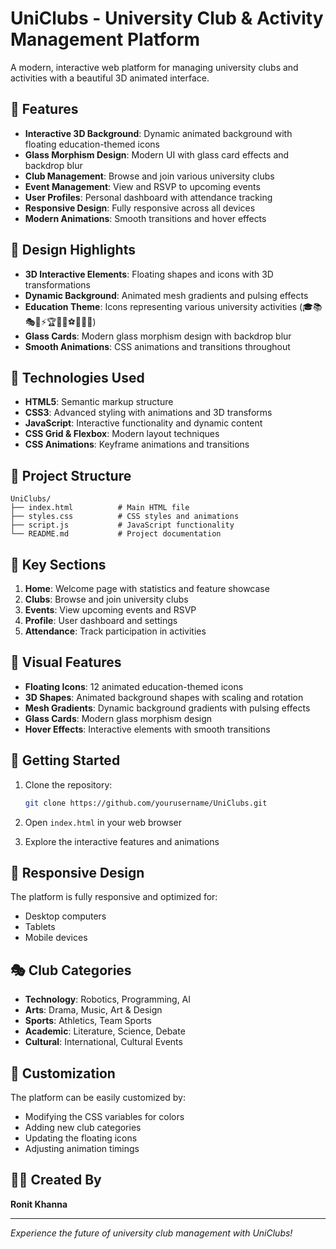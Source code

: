 # UniClubs - University Club & Activity Management Platform

A modern, interactive web platform for managing university clubs and activities with a beautiful 3D animated interface.

## 🌟 Features

- **Interactive 3D Background**: Dynamic animated background with floating education-themed icons
- **Glass Morphism Design**: Modern UI with glass card effects and backdrop blur
- **Club Management**: Browse and join various university clubs
- **Event Management**: View and RSVP to upcoming events
- **User Profiles**: Personal dashboard with attendance tracking
- **Responsive Design**: Fully responsive across all devices
- **Modern Animations**: Smooth transitions and hover effects

## 🎨 Design Highlights

- **3D Interactive Elements**: Floating shapes and icons with 3D transformations
- **Dynamic Background**: Animated mesh gradients and pulsing effects
- **Education Theme**: Icons representing various university activities (🎓📚🎭🎵⚡🏆🎨🤖⚽💡🌟🎪)
- **Glass Cards**: Modern glass morphism design with backdrop blur
- **Smooth Animations**: CSS animations and transitions throughout

## 🚀 Technologies Used

- **HTML5**: Semantic markup structure
- **CSS3**: Advanced styling with animations and 3D transforms
- **JavaScript**: Interactive functionality and dynamic content
- **CSS Grid & Flexbox**: Modern layout techniques
- **CSS Animations**: Keyframe animations and transitions

## 📁 Project Structure

```
UniClubs/
├── index.html          # Main HTML file
├── styles.css          # CSS styles and animations
├── script.js           # JavaScript functionality
└── README.md           # Project documentation
```

## 🎯 Key Sections

1. **Home**: Welcome page with statistics and feature showcase
2. **Clubs**: Browse and join university clubs
3. **Events**: View upcoming events and RSVP
4. **Profile**: User dashboard and settings
5. **Attendance**: Track participation in activities

## 🎨 Visual Features

- **Floating Icons**: 12 animated education-themed icons
- **3D Shapes**: Animated background shapes with scaling and rotation
- **Mesh Gradients**: Dynamic background gradients with pulsing effects
- **Glass Cards**: Modern glass morphism design
- **Hover Effects**: Interactive elements with smooth transitions

## 🚀 Getting Started

1. Clone the repository:
   ```bash
   git clone https://github.com/yourusername/UniClubs.git
   ```

2. Open `index.html` in your web browser

3. Explore the interactive features and animations

## 📱 Responsive Design

The platform is fully responsive and optimized for:
- Desktop computers
- Tablets
- Mobile devices

## 🎭 Club Categories

- **Technology**: Robotics, Programming, AI
- **Arts**: Drama, Music, Art & Design
- **Sports**: Athletics, Team Sports
- **Academic**: Literature, Science, Debate
- **Cultural**: International, Cultural Events

## 🔧 Customization

The platform can be easily customized by:
- Modifying the CSS variables for colors
- Adding new club categories
- Updating the floating icons
- Adjusting animation timings


## 👨‍💻 Created By

**Ronit Khanna**

---

*Experience the future of university club management with UniClubs!*
